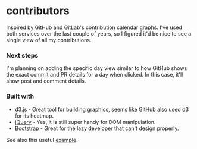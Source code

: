 # contributors

<!-- <img src='assets/demo.png' title='Example' alt='Example'/> -->

Inspired by GitHub and GitLab's contribution calendar graphs. I've used both services over the last couple of years, so I figured it'd be nice to see a single view of all my contributions.

### Next steps
I'm planning on adding the specific day view similar to how GitHub shows the exact commit and PR details for a day when clicked. In this case, it'll show post and comment details.

### Built with
- [d3.js](https://d3js.org/) - Great tool for building graphics, seems like GitHub also used d3 for its heatmap.
- [jQuery](https://jquery.com/) - Yes, it is still super handy for DOM manipulation.
- [Bootstrap](http://getbootstrap.com/) - Great for the lazy developer that can't design properly.

See also this useful [example](http://bl.ocks.org/mbostock/4063318).
